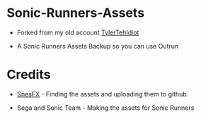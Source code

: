 # Sonic-Runners-Assets

* Forked from my old account [TylerTehIdiot](https://github.com/TylerTehIdiot)

* A Sonic Runners Assets Backup so you can use Outrun

# Credits

* [SnesFX](https://twitter.com/snesfx) - Finding the assets and uploading them to github.

* Sega and Sonic Team - Making the assets for Sonic Runners